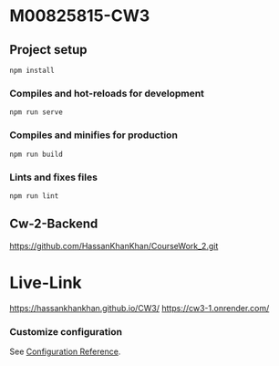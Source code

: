 # M00825815-CW3 

## Project setup
```
npm install
```

### Compiles and hot-reloads for development
```
npm run serve
```

### Compiles and minifies for production
```
npm run build
```

### Lints and fixes files
```
npm run lint
```
## Cw-2-Backend

https://github.com/HassanKhanKhan/CourseWork_2.git

# Live-Link
https://hassankhankhan.github.io/CW3/
https://cw3-1.onrender.com/

### Customize configuration
See [Configuration Reference](https://cli.vuejs.org/config/).
